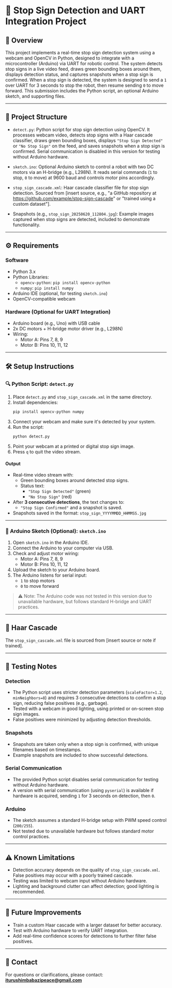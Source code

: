 # 🛑 Stop Sign Detection and UART Integration Project

## 📌 Overview

This project implements a real-time stop sign detection system using a webcam and OpenCV in Python, designed to integrate with a microcontroller (Arduino) via UART for robotic control. The system detects stop signs in a live video feed, draws green bounding boxes around them, displays detection status, and captures snapshots when a stop sign is confirmed. When a stop sign is detected, the system is designed to send a `1` over UART for 3 seconds to stop the robot, then resume sending `0` to move forward. This submission includes the Python script, an optional Arduino sketch, and supporting files.

---

## 📁 Project Structure

- `detect.py`: Python script for stop sign detection using OpenCV. It processes webcam video, detects stop signs with a Haar cascade classifier, draws green bounding boxes, displays `"Stop Sign Detected"` or `"No Stop Sign"` on the feed, and saves snapshots when a stop sign is confirmed. Serial communication is disabled in this version for testing without Arduino hardware.

- `sketch.ino`: Optional Arduino sketch to control a robot with two DC motors via an H-bridge (e.g., L298N). It reads serial commands (`1` to stop, `0` to move) at 9600 baud and controls motor pins accordingly.

- `stop_sign_cascade.xml`: Haar cascade classifier file for stop sign detection. Sourced from [insert source, e.g., "a GitHub repository at https://github.com/example/stop-sign-cascade" or "trained using a custom dataset"].

- Snapshots (e.g., `stop_sign_20250620_112804.jpg`): Example images captured when stop signs are detected, included to demonstrate functionality.

---

## ⚙️ Requirements

### Software
- Python 3.x
- Python Libraries:
  - `opencv-python`: `pip install opencv-python`
  - `numpy`: `pip install numpy`
- Arduino IDE (optional, for testing `sketch.ino`)
- OpenCV-compatible webcam

### Hardware (Optional for UART Integration)
- Arduino board (e.g., Uno) with USB cable
- 2x DC motors + H-bridge motor driver (e.g., L298N)
- Wiring:
  - Motor A: Pins 7, 8, 9
  - Motor B: Pins 10, 11, 12

---

## 🛠️ Setup Instructions

### 🔍 Python Script: `detect.py`

1. Place `detect.py` and `stop_sign_cascade.xml` in the same directory.
2. Install dependencies:
   ```bash
   pip install opencv-python numpy
   ```
3. Connect your webcam and make sure it's detected by your system.
4. Run the script:
   ```bash
   python detect.py
   ```
5. Point your webcam at a printed or digital stop sign image.
6. Press `q` to quit the video stream.

#### Output
- Real-time video stream with:
  - Green bounding boxes around detected stop signs.
  - Status text:  
    - `"Stop Sign Detected"` (green)  
    - `"No Stop Sign"` (red)
- After **3 consecutive detections**, the text changes to:
  - `"Stop Sign Confirmed"` and a snapshot is saved.
- Snapshots saved in the format: `stop_sign_YYYYMMDD_HHMMSS.jpg`

---

### 🤖 Arduino Sketch (Optional): `sketch.ino`

1. Open `sketch.ino` in the Arduino IDE.
2. Connect the Arduino to your computer via USB.
3. Check and adjust motor wiring:
   - Motor A: Pins 7, 8, 9
   - Motor B: Pins 10, 11, 12
4. Upload the sketch to your Arduino board.
5. The Arduino listens for serial input:
   - `1` to stop motors
   - `0` to move forward

> ⚠️ Note: The Arduino code was not tested in this version due to unavailable hardware, but follows standard H-bridge and UART practices.

---

## 🧠 Haar Cascade

The `stop_sign_cascade.xml` file is sourced from [insert source or note if trained].

---

## 🧪 Testing Notes

### Detection
- The Python script uses stricter detection parameters (`scaleFactor=1.2`, `minNeighbors=8`) and requires 3 consecutive detections to confirm a stop sign, reducing false positives (e.g., garbage).
- Tested with a webcam in good lighting, using printed or on-screen stop sign images.
- False positives were minimized by adjusting detection thresholds.

### Snapshots
- Snapshots are taken only when a stop sign is confirmed, with unique filenames based on timestamps.
- Example snapshots are included to show successful detections.

### Serial Communication
- The provided Python script disables serial communication for testing without Arduino hardware.
- A version with serial communication (using `pyserial`) is available if hardware is acquired, sending `1` for 3 seconds on detection, then `0`.

### Arduino
- The sketch assumes a standard H-bridge setup with PWM speed control (`200/255`).
- Not tested due to unavailable hardware but follows standard motor control practices.

---

## ⚠️ Known Limitations

- Detection accuracy depends on the quality of `stop_sign_cascade.xml`. False positives may occur with a poorly trained cascade.
- Testing was limited to webcam input without Arduino hardware.
- Lighting and background clutter can affect detection; good lighting is recommended.

---

## 🚀 Future Improvements

- Train a custom Haar cascade with a larger dataset for better accuracy.
- Test with Arduino hardware to verify UART integration.
- Add real-time confidence scores for detections to further filter false positives.

---

## 📧 Contact

For questions or clarifications, please contact: **iturushimbabazipeace@gmail.com**
